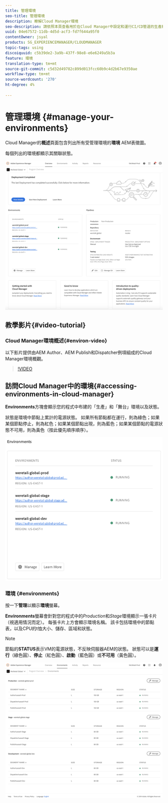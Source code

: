 ```yaml
---
title: 管理環境
seo-title: 管理環境
description: 瞭解Cloud Manager環境
seo-description: 請依照本頁查看用於在Cloud Manager中設定和運行CI/CD管道的生產和非生產環境的清單。
uuid: 04e67572-11db-4d5d-acf3-fd7f644a95f0
contentOwner: jsyal
products: SG_EXPERIENCEMANAGER/CLOUDMANAGER
topic-tags: using
discoiquuid: c5b39de2-3a9b-437f-98e8-e6e6249a5b3a
feature: 環境
translation-type: tm+mt
source-git-commit: c5d32d49782c899d013fcc60b9c4d2b67e9350ae
workflow-type: tm+mt
source-wordcount: '270'
ht-degree: 4%

---
```



# 管理環境 {#manage-your-environments}

Cloud Manager的&#x200B;**概述**&#x200B;頁面包含列出所有受管理環境的&#x200B;**環境** AEM表徵圖。

每個列出的環境都顯示其關聯狀態。

![](assets/Manage-Environ-Overview.png)

## 教學影片{#video-tutorial}

### Cloud Manager環境概述{#environ-video}

以下影片提供由AEM Author、AEM Publish和Dispatcher例項組成的Cloud Manager環境概觀。

>[!VIDEO](https://video.tv.adobe.com/v/26318/)

## 訪問Cloud Manager中的環境{#accessing-environments-in-cloud-manager}

**Environments**&#x200B;方塊會顯示您的程式中布建的「生產」和「舞台」環境以及狀態。

狀態是環境中節點上累計的電源狀態。 如果所有節點都在運行，則為綠色；如果某個節點停止，則為紅色；如果某個節點出現，則為藍色；如果某個節點的電源狀態不可用，則為黃色（按此優先順序順序）。

![](assets/Environments-card-new.png)

### 環境 {#environments}

按一下&#x200B;**管理**&#x200B;以顯示&#x200B;**環境**&#x200B;螢幕。

**Environments**&#x200B;螢幕會針對您的程式中的&#x200B;*Production*&#x200B;和&#x200B;*Stage*&#x200B;環境顯示一張卡片（視適用情況而定）。 每張卡片上方會顯示環境名稱。 該卡包括環境中的節點表，以及CPU的t恤大小、儲存、區域和狀態。

>[!NOTE]
>
>節點的&#x200B;**STATUS**&#x200B;表示VM的電源狀態，不反映伺服器AEM的狀態。 狀態可以是&#x200B;**運行**（綠色圓）、**停止**（紅色圓）、**啟動**（藍色圓）或&#x200B;**不可用**（黃色圓）。

![](assets/Environments-tab.png)
